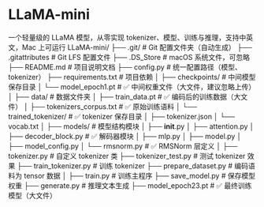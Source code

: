 # LLaMA-mini
一个轻量级的 LLaMA 模型，从零实现 tokenizer、模型、训练与推理，支持中英文，Mac 上可运行
LLaMA-mini/
├── .git/                         # Git 配置文件夹（自动生成）
├── .gitattributes                # Git LFS 配置文件
├── .DS_Store                     # macOS 系统文件，可忽略
├── README.md                     # 项目说明文档
├── config.py                     # 统一配置路径（模型、tokenizer）
├── requirements.txt              # 项目依赖
│
├── checkpoints/                  # 中间模型保存目录
│   └── model_epoch1.pt           # ✅ 中间权重文件（大文件，建议忽略上传）
│
├── data/                         # 数据文件夹
│   ├── train_data.pt             # ✅ 编码后的训练数据（大文件）
│   ├── tokenizers_corpus.txt     # ✅ 原始训练语料
│   └── trained_tokenizer/        # ✅ tokenizer 保存目录
│       ├── tokenizer.json
│       └── vocab.txt
│
├── models/                       # 模型结构模块
│   ├── __init__.py
│   ├── attention.py
│   ├── decoder_block.py          # ✅ 解码器模块
│   ├── mlp.py
│   ├── model.py
│   ├── model_config.py
│   └── rmsnorm.py                # ✅ RMSNorm 层定义
│
├── tokenizer.py                  # 自定义 tokenizer 类
├── tokenizer_test.py             # 测试 tokenizer 效果
├── train_tokenizer.py            # 训练 tokenizer
├── prepare_dataset.py            # 编码语料为 tensor 数据
│
├── train.py                      # 训练主程序
├── save_model.py                 # 保存模型权重
├── generate.py                   # 推理文本生成
├── model_epoch23.pt              # ✅ 最终训练模型（大文件）
